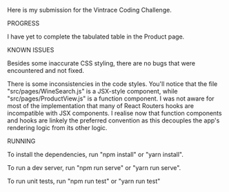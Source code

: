 Here is my submission for the Vintrace Coding Challenge.

PROGRESS

I have yet to complete the tabulated table in the Product page.

KNOWN ISSUES

Besides some inaccurate CSS styling, there are no bugs that were encountered and not fixed.

There is some inconsistencies in the code styles. You'll notice that the file "src/pages/WineSearch.js" is a JSX-style component, while "src/pages/ProductView.js" is a function component.  I was not aware for most of the implementation that many of React Routers hooks are incompatible with JSX components. I realise now that function components and hooks are linkely the preferred convention as this decouples the app's rendering logic from its other logic.

RUNNING

To install the dependencies, run "npm install" or "yarn install".

To run a dev server, run "npm run serve" or "yarn run serve".

To run unit tests, run "npm run test" or "yarn run test"